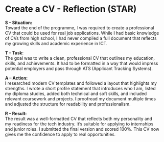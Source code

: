 # Create a CV - Reflection (STAR)

**S – Situation:**  
Toward the end of the programme, I was required to create a professional CV that could be used for real job applications. While I had basic knowledge of CVs from high school, I had never compiled a full document that reflects my growing skills and academic experience in ICT.

**T – Task:**  
The goal was to write a clean, professional CV that outlines my education, skills, and achievements. It had to be formatted in a way that would impress potential employers and pass through ATS (Applicant Tracking Systems).

**A – Action:**  
I researched modern CV templates and followed a layout that highlights my strengths. I wrote a short profile statement that introduces who I am, listed my diploma studies, added both technical and soft skills, and included relevant coursework and projects. I proofread my document multiple times and adjusted the structure for readability and professionalism.

**R – Result:**  
The result was a well-formatted CV that reflects both my personality and my readiness for the tech industry. It’s suitable for applying to internships and junior roles. I submitted the final version and scored 100%. This CV now gives me the confidence to apply to real opportunities.
